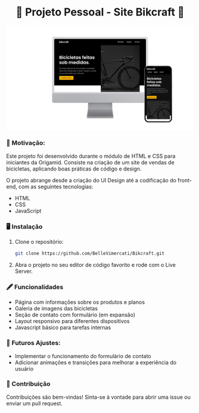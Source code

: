 <h1 align="center">🚴 Projeto Pessoal - Site Bikcraft 🚴</h1>

<p align="center">
  <img src="./Print.png" width="800px">
</p>

<h3>🌱 Motivação:</h3>

Este projeto foi desenvolvido durante o módulo de HTML e CSS para iniciantes da Origamid. Consiste na criação de um site de vendas de bicicletas, aplicando boas práticas de código e design.

O projeto abrange desde a criação do UI Design até a codificação do front-end, com as seguintes tecnologias:
- HTML
- CSS
- JavaScript

<h3>🖥️ Instalação</h3>

1. Clone o repositório:
   ~~~bash
   git clone https://github.com/BelleVimercati/Bikcraft.git
    ~~~

2. Abra o projeto no seu editor de código favorito e rode com o Live Server.

<h3>🖋️ Funcionalidades</h3>

- Página com informações sobre os produtos e planos
- Galeria de imagens das bicicletas
- Seção de contato com formulário (em expansão)
- Layout responsivo para diferentes dispositivos
- Javascript básico para tarefas internas

<h3>🚀 Futuros Ajustes:</h3>

- Implementar o funcionamento do formulário de contato
- Adicionar animações e transições para melhorar a experiência do usuário

<h3>🤝 Contribuição</h3>
Contribuições são bem-vindas! Sinta-se à vontade para abrir uma issue ou enviar um pull request.
